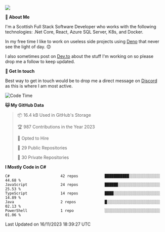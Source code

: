 <img src="https://github.com/jasonhughes94/jasonhughes94/blob/main/header.png?raw=true">

**:tangerine: About Me**

I'm a Scottish Full Stack Software Developer who works with the following technologies: .Net Core, React, Azure SQL Server, K8s, and Docker.

In my free time I like to work on useless side projects using [Deno](https://deno.land/) that never see the light of day. 😊

I also sometimes post on [Dev.to](https://dev.to/jasonhughes94) about the stuff I'm working on so please drop me a follow to keep updated.

**:speech_balloon: Get In touch**

Best way to get in touch would be to drop me a direct message on [Discord](https://discordapp.com/users/206498666976903169) as this is where I am most active.

<!--START_SECTION:waka-->
![Code Time](http://img.shields.io/badge/Code%20Time-1%2C121%20hrs%2017%20mins-blue)

**🐱 My GitHub Data** 

> 📦 16.4 kB Used in GitHub's Storage 
 > 
> 🏆 987 Contributions in the Year 2023
 > 
> 💼 Opted to Hire
 > 
> 📜 29 Public Repositories 
 > 
> 🔑 30 Private Repositories 
 > 
**I Mostly Code in C#** 

```text
C#                       42 repos            ███████████░░░░░░░░░░░░░░   44.68 % 
JavaScript               24 repos            ██████░░░░░░░░░░░░░░░░░░░   25.53 % 
TypeScript               14 repos            ████░░░░░░░░░░░░░░░░░░░░░   14.89 % 
Java                     2 repos             █░░░░░░░░░░░░░░░░░░░░░░░░   02.13 % 
PowerShell               1 repo              ░░░░░░░░░░░░░░░░░░░░░░░░░   01.06 % 
```




 Last Updated on 16/11/2023 18:39:27 UTC
<!--END_SECTION:waka-->
